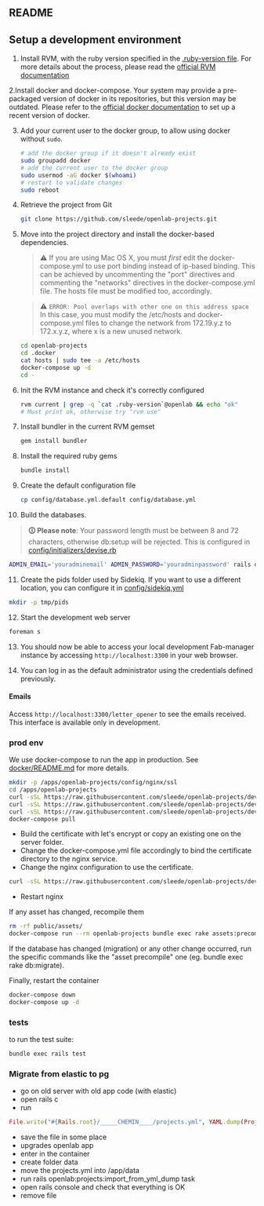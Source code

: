 ## README

## Setup a development environment

1. Install RVM, with the ruby version specified in the [.ruby-version file](../.ruby-version).
   For more details about the process, please read the [official RVM documentation](http://rvm.io/rvm/install)

2.Install docker and docker-compose.
Your system may provide a pre-packaged version of docker in its repositories, but this version may be outdated.
Please refer to the [official docker documentation](https://docs.docker.com/engine/install/) to set up a recent version of docker.

3. Add your current user to the docker group, to allow using docker without `sudo`.

   ```bash
   # add the docker group if it doesn't already exist
   sudo groupadd docker
   # add the current user to the docker group
   sudo usermod -aG docker $(whoami)
   # restart to validate changes
   sudo reboot
   ```

4. Retrieve the project from Git

   ```bash
   git clone https://github.com/sleede/openlab-projects.git
   ```


5. Move into the project directory and install the docker-based dependencies.
   > ⚠ If you are using Mac OS X, you must *first* edit the docker-compose.yml to use port binding instead of ip-based binding.
   > This can be achieved by uncommenting the "port" directives and commenting the "networks" directives in the docker-compose.yml file.
   > The hosts file must be modified too, accordingly.

   > ⚠ `ERROR: Pool overlaps with other one on this address space`
   > In this case, you must modify the /etc/hosts and docker-compose.yml files to change the network from 172.19.y.z to 172.x.y.z, where x is a new unused network.

   ```bash
   cd openlab-projects
   cd .docker
   cat hosts | sudo tee -a /etc/hosts
   docker-compose up -d
   cd -
   ```

6. Init the RVM instance and check it's correctly configured

   ```bash
   rvm current | grep -q `cat .ruby-version`@openlab && echo "ok"
   # Must print ok, otherwise try "rvm use"
   ```

7. Install bundler in the current RVM gemset

   ```bash
   gem install bundler
   ```

8. Install the required ruby gems

   ```bash
   bundle install
   ```

9. Create the default configuration file

   ```bash
   cp config/database.yml.default config/database.yml
   ```

10. Build the databases.

> **🛈 Please note**: Your password length must be between 8 and 72 characters, otherwise db:setup will be rejected. This is configured in [config/initializers/devise.rb](config/initializers/devise.rb)

   ```bash
   ADMIN_EMAIL='youradminemail' ADMIN_PASSWORD='youradminpassword' rails db:setup
   ```

11. Create the pids folder used by Sidekiq. If you want to use a different location, you can configure it in [config/sidekiq.yml](config/sidekiq.yml)

   ```bash
   mkdir -p tmp/pids
   ```

12. Start the development web server

   ```bash
   foreman s
   ```

13. You should now be able to access your local development Fab-manager instance by accessing `http://localhost:3300` in your web browser.

14. You can log in as the default administrator using the credentials defined previously.

#### Emails

Access `http://localhost:3300/letter_opener` to see the emails received. 
This interface is available only in development.

### prod env

We use docker-compose to run the app in production.
See [docker/README.md](docker/README.md) for more details.
```bash
mkdir -p /apps/openlab-projects/config/nginx/ssl
cd /apps/openlab-projects
curl -sSL https://raw.githubusercontent.com/sleede/openlab-projects/dev/docker/docker-compose.yml > docker-compose.yml
curl -sSL https://raw.githubusercontent.com/sleede/openlab-projects/dev/docker/env.example > config/env
curl -sSL https://raw.githubusercontent.com/sleede/openlab-projects/dev/docker/nginx.conf > config/nginx/nginx.conf
docker-compose pull
```

- Build the certificate with let's encrypt or copy an existing one on the server folder.
- Change the docker-compose.yml file accordingly to bind the certificate directory to the nginx service.
- Change the nginx configuration to use the certificate.

```bash
curl -sSL https://raw.githubusercontent.com/sleede/openlab-projects/dev/docker/nginx.ssl.conf > config/nginx/nginx.conf
```

- Restart nginx

If any asset has changed, recompile them
```bash 
rm -rf public/assets/
docker-compose run --rm openlab-projects bundle exec rake assets:precompile
```

If the database has changed (migration) or any other change occurred, run the specific commands like the "asset precompile" one (eg. bundle exec rake db:migrate).

Finally, restart the container
```bash
docker-compose down
docker-compose up -d
```

### tests

to run the test suite:
```bash
bundle exec rails test
```

### Migrate from elastic to pg

- go on old server with old app code (with elastic)
- open rails c
- run
```ruby
File.write("#{Rails.root}/_____CHEMIN____/projects.yml", YAML.dump(Project.find_each.map(&:attributes)))
```
- save the file in some place
- upgrades openlab app
- enter in the container
- create folder data
- move the projects.yml into /app/data
- run rails openlab:projects:import_from_yml_dump task
- open rails console and check that everything is OK
- remove file